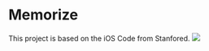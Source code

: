 # Memorize

This project is based on the iOS Code from Stanfored. 
![](http://g.recordit.co/LnnfUaufIj.gif)
